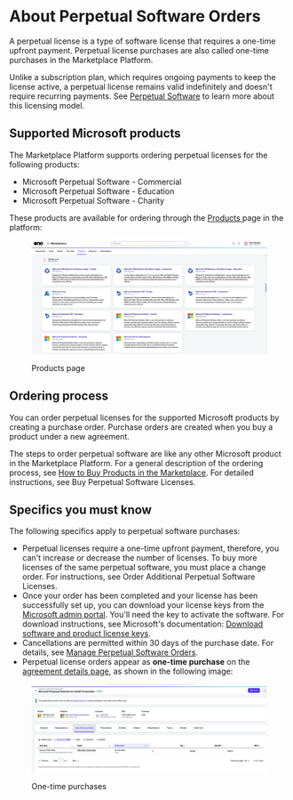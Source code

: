 # About Perpetual Software Orders

A perpetual license is a type of software license that requires a one-time upfront payment. Perpetual license purchases are also called one-time purchases in the Marketplace Platform.&#x20;

Unlike a subscription plan, which requires ongoing payments to keep the license active, a perpetual license remains valid indefinitely and doesn't require recurring payments. See [Perpetual Software](./) to learn more about this licensing model.

## Supported Microsoft products

The Marketplace Platform supports ordering perpetual licenses for the following products:

* Microsoft Perpetual Software - Commercial
* Microsoft Perpetual Software - Education
* Microsoft Perpetual Software - Charity

These products are available for ordering through the [Products ](../../../modules-and-features/marketplace/products.md)page in the platform:

<div data-with-frame="true"><figure><img src="../../../.gitbook/assets/image (1) (1) (1) (1) (1).png" alt=""><figcaption><p>Products page</p></figcaption></figure></div>

## Ordering process

You can order perpetual licenses for the supported Microsoft products by creating a purchase order. Purchase orders are created when you buy a product under a new agreement.

The steps to order perpetual software are like any other Microsoft product in the Marketplace Platform. For a general description of the ordering process, see [How to Buy Products in the Marketplace](../../../marketplace-platform/getting-started/marketplace-for-clients/how-to-buy-products-in-the-marketplace.md). For detailed instructions, see Buy Perpetual Software Licenses.

## Specifics you must know

The following specifics apply to perpetual software purchases:

* Perpetual licenses require a one-time upfront payment, therefore, you can't increase or decrease the number of licenses. To buy more licenses of the same perpetual software, you must place a change order. For instructions, see Order Additional Perpetual Software Licenses.
* Once your order has been completed and your license has been successfully set up, you can download your license keys from the [Microsoft admin portal](https://admin.microsoft.com). You'll need the key to activate the software. For download instructions, see Microsoft's documentation: [Download software and product license keys](https://learn.microsoft.com/en-us/microsoft-365/admin/setup/download-software-licenses-csp?view=o365-worldwide#download-software-and-product-license-keys).
* Cancellations are permitted within 30 days of the purchase date. For details, see [Manage Perpetual Software Orders](manage-perpetual-software-orders.md).
* Perpetual license orders appear as **one-time purchase** on the [agreement details page](../../../modules-and-features/marketplace/agreements/#subscription-details), as shown in the following image:

<div data-with-frame="true"><figure><img src="../../../.gitbook/assets/image (1) (1) (1) (1) (1) (1).png" alt=""><figcaption><p>One-time purchases</p></figcaption></figure></div>
